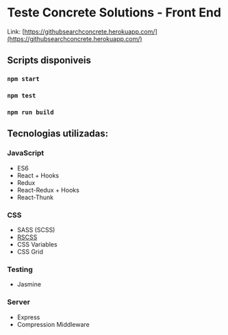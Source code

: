 # Teste Concrete Solutions - Front End
Link: [https://githubsearchconcrete.herokuapp.com/](https://githubsearchconcrete.herokuapp.com/)

## Scripts disponiveis
### `npm start`
### `npm test`
### `npm run build`

## Tecnologias utilizadas:

### JavaScript
* ES6
* React + Hooks
* Redux
* React-Redux + Hooks
* React-Thunk

### CSS
* SASS (SCSS)
* [RSCSS](https://rscss.io/)
* CSS Variables
* CSS Grid

### Testing
* Jasmine

### Server
* Express
* Compression Middleware
